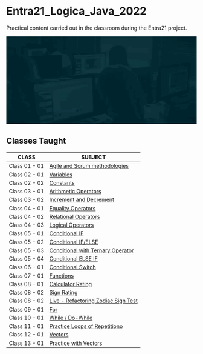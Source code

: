 # Entra21_Logica_Java_2022
Practical content carried out in the classroom during the Entra21 project.

![Gif Entra21](./gif/entra21.gif)

## Classes Taught

| CLASS | SUBJECT |
|------|---------|
|Class 01 - 01|[Agile and Scrum methodologies](https://oliota.com/curso_detalhe/entra21-18-01-2022-metodologias-ageis/1649092581141)
|Class 02 - 01|[Variables](./Aula02%20-%2001%20-%20Variaveis/)
|Class 02 - 02|[Constants](./Aula02%20-%2002%20-%20Constantes/)
|Class 03 - 01|[Arithmetic Operators](./Aula03%20-%2001%20-%20OperadoresAritimeticos/)
|Class 03 - 02|[Increment and Decrement](./Aula03%20-%2002%20-%20IncrementoDecremento/)
|Class 04 - 01|[Equality Operators](./Aula04%20-%2001%20-%20OperadoresDeIgualdade/)
|Class 04 - 02|[Relational Operators](./Aula04%20-%2002%20-%20OperadoresRelacionais/)
|Class 04 - 03|[Logical Operators](./Aula04%20-%2003%20-%20OperadoresLogicos/)
|Class 05 - 01|[Conditional IF](./Aula05%20-%2001%20-%20If/)
|Class 05 - 02|[Conditional IF/ELSE](./Aula05%20-%2002%20-%20ifElse/)
|Class 05 - 03|[Conditional with Ternary Operator](./Aula05%20-%2003%20-%20operadorTernario/)
|Class 05 - 04|[Conditional ELSE IF](./Aula05%20-%2004%20-%20elseIf/)
|Class 06 - 01|[Conditional Switch](./Aula06%20-%2001%20-%20switch/)
|Class 07 - 01|[Functions](./Aula07%20-%2001%20-%20Funcoes/)
|Class 08 - 01|[Calculator Rating](./Aula08%20-%20AvaliacaoCalculadora/)
|Class 08 - 02|[Sign Rating](./Aula08%20-%20AvaliacaoSigno/)
|Class 08 - 02|[Live - Refactoring Zodiac Sign Test](./Aula08%20-%20LiveRevisaoAvaliacaoSigno/)
|Class 09 - 01|[For](./Aula09%20-%2001%20-%20For/)
|Class 10 - 01|[While / Do-While](./Aula10%20-%2001%20-%20while/)
|Class 11 - 01|[Practice Loops of Repetitiono](./Aula11%20-%2001%20-%20PraticaEmSala/)
|Class 12 - 01|[Vectors](./Aula12%20-%2001%20-%20Vetores/)
|Class 13 - 01|[Practice with Vectors](./Aula13%20-%2001%20-%20LoopEmVetores/)